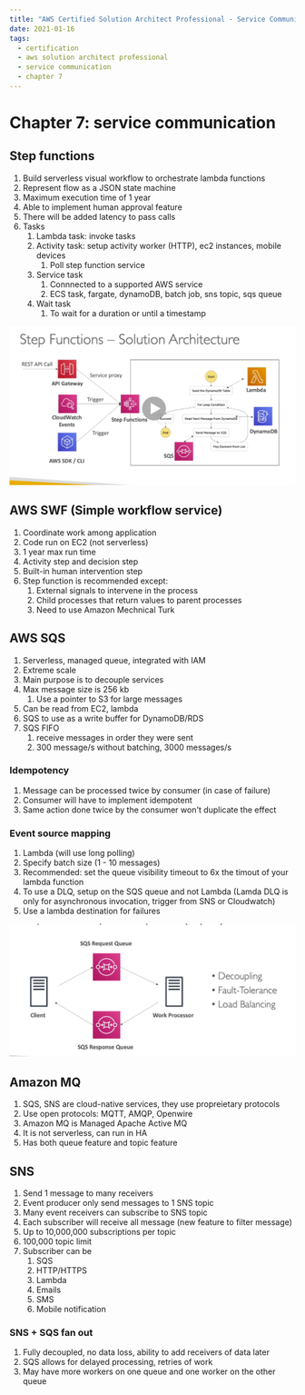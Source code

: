 ```yaml
---
title: "AWS Certified Solution Architect Professional - Service Communication"
date: 2021-01-16
tags:
  - certification
  - aws solution architect professional
  - service communication
  - chapter 7
---
```


# Chapter 7: service communication

## Step functions

1. Build serverless visual workflow to orchestrate lambda functions
2. Represent flow as a JSON state machine
3. Maximum execution time of 1 year
4. Able to implement human approval feature
5. There will be added latency to pass calls
6. Tasks
   1. Lambda task: invoke tasks
   2. Activity task: setup activity worker (HTTP), ec2 instances, mobile devices
      1. Poll step function service
   3. Service task
      1. Connnected to a supported AWS service
      2. ECS task, fargate, dynamoDB, batch job, sns topic, sqs queue
   4. Wait task
      1. To wait for a duration or until a timestamp

![step-function](./service-communication/step-function.png)

## AWS SWF (Simple workflow service)

1. Coordinate work among application
2. Code run on EC2 (not serverless)
3. 1 year max run time
4. Activity step and decision step
5. Built-in human intervention step
6. Step function is recommended except:
   1. External signals to intervene in the process
   2. Child processes that return values to parent processes
   3. Need to use Amazon Mechnical Turk

## AWS SQS

1. Serverless, managed queue, integrated with IAM
2. Extreme scale
3. Main purpose is to decouple services
4. Max message size is 256 kb
   1. Use a pointer to S3 for large messages
5. Can be read from EC2, lambda
6. SQS to use as a write buffer for DynamoDB/RDS
7. SQS FIFO
   1. receive messages in order they were sent
   2. 300 message/s without batching, 3000 messages/s

### Idempotency

1. Message can be processed twice by consumer (in case of failure)
2. Consumer will have to implement idempotent
3. Same action done twice by the consumer won't duplicate the effect

### Event source mapping

1. Lambda (will use long polling)
2. Specify batch size (1 - 10 messages)
3. Recommended: set the queue visibility timeout to 6x the timout of your lambda function
4. To use a DLQ, setup on the SQS queue and not Lambda (Lamda DLQ is only for asynchronous invocation, trigger from SNS or Cloudwatch)
5. Use a lambda destination for failures

![sqs](./service-communication/sqs.png)

## Amazon MQ

1. SQS, SNS are cloud-native services, they use propreietary protocols
2. Use open protocols: MQTT, AMQP, Openwire
3. Amazon MQ is Managed Apache Active MQ
4. It is not serverless, can run in HA
5. Has both queue feature and topic feature

## SNS

1. Send 1 message to many receivers
2. Event producer only send messages to 1 SNS topic
3. Many event receivers can subscribe to SNS topic
4. Each subscriber will receive all message (new feature to filter message)
5. Up to 10,000,000 subscriptions per topic
6. 100,000 topic limit
7. Subscriber can be
   1. SQS
   2. HTTP/HTTPS
   3. Lambda
   4. Emails
   5. SMS
   6. Mobile notification

### SNS + SQS fan out
1. Fully decoupled, no data loss, ability to add receivers of data later
2. SQS allows for delayed processing, retries of work
3. May have more workers on one queue and one worker on the other queue



